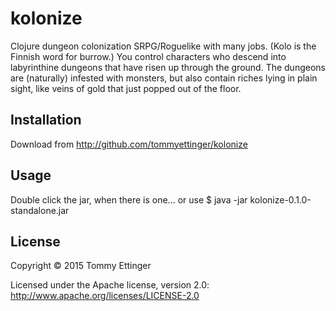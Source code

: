 # kolonize

Clojure dungeon colonization SRPG/Roguelike with many jobs.
(Kolo is the Finnish word for burrow.) You control characters
who descend into labyrinthine dungeons that have risen up
through the ground. The dungeons are (naturally) infested
with monsters, but also contain riches lying in plain
sight, like veins of gold that just popped out of the
floor.

## Installation

Download from http://github.com/tommyettinger/kolonize

## Usage

Double click the jar, when there is one... or use
    $ java -jar kolonize-0.1.0-standalone.jar

## License

Copyright © 2015 Tommy Ettinger

Licensed under the Apache license, version 2.0: http://www.apache.org/licenses/LICENSE-2.0
